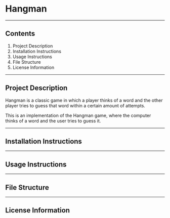 # Hangman
--------------------------------------------------------
## Contents

1. Project Description
2. Installation Instructions
3. Usage Instructions
4. File Structure
5. License Information

--------------------------------------------------------
## Project Description

Hangman is a classic game in which a player thinks of a word and the other player tries to guess that word within a certain amount of attempts.

This is an implementation of the Hangman game, where the computer thinks of a word and the user tries to guess it. 

--------------------------------------------------------

## Installation Instructions

--------------------------------------------------------

## Usage Instructions

--------------------------------------------------------
## File Structure

--------------------------------------------------------
## License Information

